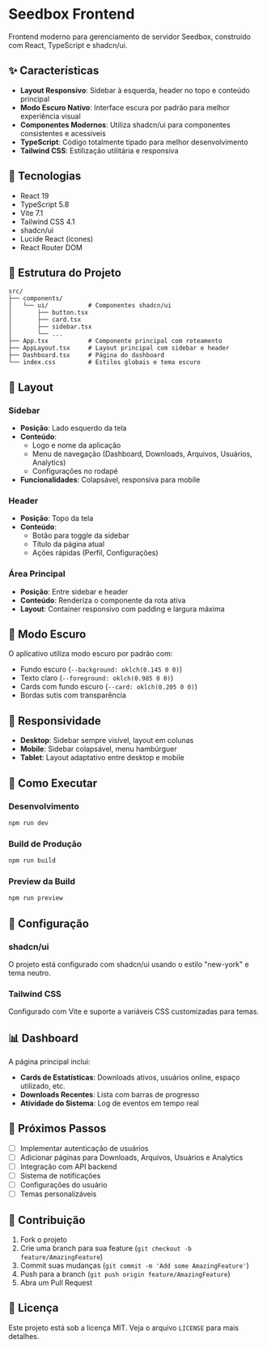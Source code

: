 # Seedbox Frontend

Frontend moderno para gerenciamento de servidor Seedbox, construído com React, TypeScript e shadcn/ui.

## ✨ Características

- **Layout Responsivo**: Sidebar à esquerda, header no topo e conteúdo principal
- **Modo Escuro Nativo**: Interface escura por padrão para melhor experiência visual
- **Componentes Modernos**: Utiliza shadcn/ui para componentes consistentes e acessíveis
- **TypeScript**: Código totalmente tipado para melhor desenvolvimento
- **Tailwind CSS**: Estilização utilitária e responsiva

## 🚀 Tecnologias

- React 19
- TypeScript 5.8
- Vite 7.1
- Tailwind CSS 4.1
- shadcn/ui
- Lucide React (ícones)
- React Router DOM

## 📁 Estrutura do Projeto

```
src/
├── components/
│   └── ui/           # Componentes shadcn/ui
│       ├── button.tsx
│       ├── card.tsx
│       ├── sidebar.tsx
│       └── ...
├── App.tsx           # Componente principal com roteamento
├── AppLayout.tsx     # Layout principal com sidebar e header
├── Dashboard.tsx     # Página do dashboard
└── index.css         # Estilos globais e tema escuro
```

## 🎨 Layout

### Sidebar
- **Posição**: Lado esquerdo da tela
- **Conteúdo**: 
  - Logo e nome da aplicação
  - Menu de navegação (Dashboard, Downloads, Arquivos, Usuários, Analytics)
  - Configurações no rodapé
- **Funcionalidades**: Colapsável, responsiva para mobile

### Header
- **Posição**: Topo da tela
- **Conteúdo**:
  - Botão para toggle da sidebar
  - Título da página atual
  - Ações rápidas (Perfil, Configurações)

### Área Principal
- **Posição**: Entre sidebar e header
- **Conteúdo**: Renderiza o componente da rota ativa
- **Layout**: Container responsivo com padding e largura máxima

## 🌙 Modo Escuro

O aplicativo utiliza modo escuro por padrão com:
- Fundo escuro (`--background: oklch(0.145 0 0)`)
- Texto claro (`--foreground: oklch(0.985 0 0)`)
- Cards com fundo escuro (`--card: oklch(0.205 0 0)`)
- Bordas sutis com transparência

## 📱 Responsividade

- **Desktop**: Sidebar sempre visível, layout em colunas
- **Mobile**: Sidebar colapsável, menu hambúrguer
- **Tablet**: Layout adaptativo entre desktop e mobile

## 🚀 Como Executar

### Desenvolvimento
```bash
npm run dev
```

### Build de Produção
```bash
npm run build
```

### Preview da Build
```bash
npm run preview
```

## 🔧 Configuração

### shadcn/ui
O projeto está configurado com shadcn/ui usando o estilo "new-york" e tema neutro.

### Tailwind CSS
Configurado com Vite e suporte a variáveis CSS customizadas para temas.

## 📊 Dashboard

A página principal inclui:
- **Cards de Estatísticas**: Downloads ativos, usuários online, espaço utilizado, etc.
- **Downloads Recentes**: Lista com barras de progresso
- **Atividade do Sistema**: Log de eventos em tempo real

## 🎯 Próximos Passos

- [ ] Implementar autenticação de usuários
- [ ] Adicionar páginas para Downloads, Arquivos, Usuários e Analytics
- [ ] Integração com API backend
- [ ] Sistema de notificações
- [ ] Configurações do usuário
- [ ] Temas personalizáveis

## 🤝 Contribuição

1. Fork o projeto
2. Crie uma branch para sua feature (`git checkout -b feature/AmazingFeature`)
3. Commit suas mudanças (`git commit -m 'Add some AmazingFeature'`)
4. Push para a branch (`git push origin feature/AmazingFeature`)
5. Abra um Pull Request

## 📄 Licença

Este projeto está sob a licença MIT. Veja o arquivo `LICENSE` para mais detalhes.
